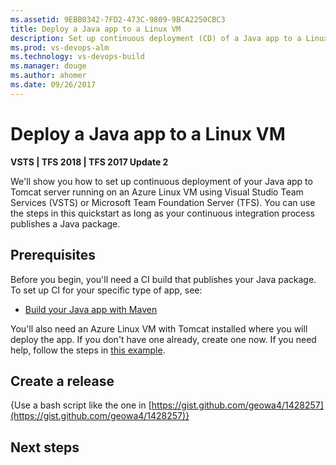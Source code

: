 ```yaml
---
ms.assetid: 9EBB0342-7FD2-473C-9809-9BCA2250CBC3
title: Deploy a Java app to a Linux VM
description: Set up continuous deployment (CD) of a Java app to a Linux Virtual Machine from Release Management in Visual Studio Team Services (VSTS) or Microsoft Team Foundation Server (TFS)
ms.prod: vs-devops-alm
ms.technology: vs-devops-build
ms.manager: douge
ms.author: ahomer
ms.date: 09/26/2017
---
```


# Deploy a Java app to a Linux VM

**VSTS | TFS 2018 | TFS 2017 Update 2**

We'll show you how to set up continuous deployment of your Java app to Tomcat server running on an Azure Linux VM using
Visual Studio Team Services (VSTS) or Microsoft Team Foundation Server (TFS). You can use the steps in this quickstart
as long as your continuous integration process publishes a Java package.

## Prerequisites

Before you begin, you'll need a CI build that publishes your Java package.
To set up CI for your specific type of app, see:

* [Build your Java app with Maven](../java/build-maven.md)

You'll also need an Azure Linux VM with Tomcat installed where you will deploy the app.
If you don't have one already, create one now. If you need help, follow the
steps in [this example](https://docs.microsoft.com/en-us/azure/virtual-machines/linux/classic/setup-tomcat).

## Create a release

{Use a bash script like the one in [https://gist.github.com/geowa4/1428257](https://gist.github.com/geowa4/1428257)}

## Next steps
